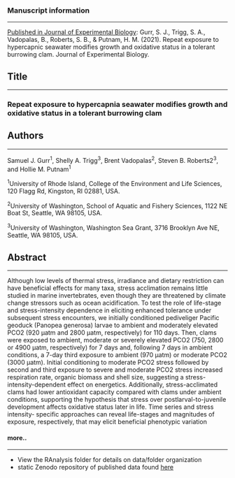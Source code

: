 ### Manuscript information
---

[Published in Journal of Experimental Biology](https://pubmed.ncbi.nlm.nih.gov/34027545/): Gurr, S. J., Trigg, S. A., Vadopalas, B., Roberts, S. B., & Putnam, H. M. (2021). Repeat exposure to hypercapnic seawater modifies growth and oxidative status in a tolerant burrowing clam. Journal of Experimental Biology.


## Title
---

### Repeat exposure to hypercapnia seawater modifies growth and oxidative status in a tolerant burrowing clam

## Authors
---
Samuel J. Gurr<sup>1</sup>, Shelly A. Trigg<sup>3</sup>, Brent Vadopalas<sup>2</sup>, Steven B. Roberts2<sup>3</sup>, and Hollie M. Putnam<sup>1</sup>

<sup>1</sup>University of Rhode Island, College of the Environment and Life Sciences, 120 Flagg Rd, Kingston, RI 02881, USA.

 <sup>2</sup>University of Washington, School of Aquatic and Fishery Sciences, 1122 NE Boat St, Seattle, WA 98105, USA.

<sup>3</sup>University of Washington, Washington Sea Grant, 3716 Brooklyn Ave NE, Seattle, WA 98105, USA.


## Abstract
---


Although low levels of thermal stress, irradiance and dietary restriction can have beneficial effects for many taxa, stress acclimation remains little studied in marine invertebrates, even though they are threatened by climate change stressors such as ocean acidification. To test the role of life-stage and stress-intensity dependence in eliciting enhanced tolerance under subsequent stress encounters, we initially conditioned pediveliger Pacific geoduck (Panopea generosa) larvae to ambient and moderately elevated PCO2 (920 µatm and 2800 µatm, respectively) for 110 days. Then, clams were exposed to ambient, moderate or severely elevated PCO2 (750, 2800 or 4900 µatm, respectively) for 7 days and, following 7 days in ambient conditions, a 7-day third exposure to ambient (970 µatm) or moderate PCO2 (3000 µatm). Initial conditioning to moderate PCO2 stress followed by second and third exposure to severe and moderate PCO2 stress increased respiration rate, organic biomass and shell size, suggesting a stress-intensity-dependent effect on energetics. Additionally, stress-acclimated clams had lower antioxidant capacity compared with clams under ambient conditions, supporting the hypothesis that stress over postlarval-to-juvenile development affects oxidative status later in life. Time series and stress intensity- specific approaches can reveal life-stages and magnitudes of exposure, respectively, that may elicit beneficial phenotypic variation


#### more..
---
- View the RAnalysis folder for details on data/folder organization
- static Zenodo repository of published data found [here](https://zenodo.org/record/3903019)
